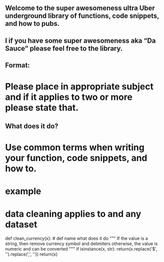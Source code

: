 ## Welcome to the super awesomeness ultra Uber underground library of functions, code snippets, and how to pubs. 

## I if you have some super awesomeness aka “Da Sauce” please feel free to the library.

## Format:
# Please place in appropriate subject and if it applies to two or more please state that.

## What does it do? 
# Use common terms when writing your function, code snippets, and how to. 
# example

# data cleaning applies to and any dataset 

def clean_currency(x): # def name what does it do
    """ If the value is a string, then remove currency symbol and delimiters
    otherwise, the value is numeric and can be converted
    """
    if isinstance(x, str):
        return(x.replace('$', '').replace(',', ''))
    return(x)

